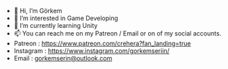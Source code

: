 - 👋 Hi, I’m Görkem
- 👀 I’m interested in Game Developing
- 🌱 I’m currently learning Unity
- 📫 You can reach me on my Patreon / Email or on of my social accounts.
- Patreon : https://www.patreon.com/crehera?fan_landing=true
- Instagram : https://www.instagram.com/gorkemseriin/
- Email : gorkemserin@outlook.com
<!---
serin-gorkem/serin-gorkem is a ✨ special ✨ repository because its `README.md` (this file) appears on your GitHub profile.
You can click the Preview link to take a look at your changes.
--->
